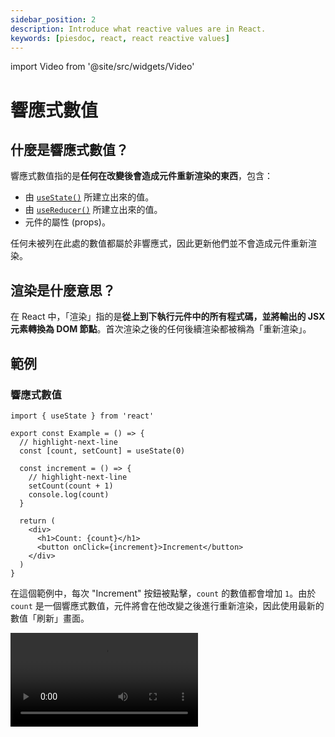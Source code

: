 ```yaml
---
sidebar_position: 2
description: Introduce what reactive values are in React.
keywords: [piesdoc, react, react reactive values]
---
```


import Video from '@site/src/widgets/Video'

# 響應式數值

## 什麼是響應式數值？

響應式數值指的是**任何在改變後會造成元件重新渲染的東西**，包含：

- 由 [`useState()`](./use-state) 所建立出來的值。
- 由 [`useReducer()`](https://beta.reactjs.org/apis/react/useReducer) 所建立出來的值。
- 元件的屬性 (props)。

任何未被列在此處的數值都屬於非響應式，因此更新他們並不會造成元件重新渲染。

## 渲染是什麼意思？

在 React 中，「渲染」指的是**從上到下執行元件中的所有程式碼，並將輸出的 JSX 元素轉換為 DOM 節點**。首次渲染之後的任何後續渲染都被稱為「重新渲染」。

## 範例

### 響應式數值

```tsx showLineNumbers
import { useState } from 'react'

export const Example = () => {
  // highlight-next-line
  const [count, setCount] = useState(0)

  const increment = () => {
    // highlight-next-line
    setCount(count + 1)
    console.log(count)
  }

  return (
    <div>
      <h1>Count: {count}</h1>
      <button onClick={increment}>Increment</button>
    </div>
  )
}
```

在這個範例中，每次 "Increment" 按鈕被點擊，`count` 的數值都會增加 `1`。由於 `count` 是一個響應式數值，元件將會在他改變之後進行重新渲染，因此使用最新的數值「刷新」畫面。

<Video src="/video/react/reactive-values_reactive.mov" />

然而，您可能已經注意到主控台中顯示的數值總是和畫面上顯示的數值不同。好消息是，這不是一個 bug，但是這的確讓大家很困惑！我們會在[元件渲染](./component-rendering)章節中解釋這一點，現在先不用擔心他。

此外，若您還不知道 [`useState()`](./use-state) 是做什麼的也沒關係。只要記得響應式數值的改變會導致元件重新渲染，這樣就沒問題了！

### 非響應式數值

```tsx showLineNumbers
import { useState } from 'react'

// highlight-next-line
let count = 0

export const Example = () => {
  const increment = () => {
    // highlight-next-line
    count++
    console.log(count)
  }

  return (
    <div>
      <div>
        <h1>Count: {count}</h1>
        <button onClick={increment}>Increment</button>
      </div>
    </div>
  )
}
```

<Video src="/video/react/reactive-values_non-reactive.mov" />

在這個範例中，每次 "Increment" 按鈕被點擊，`count` 的數值都會增加 `1`。由於 `count` 是一個**非響應式數值**，無論 `count` 改變了多少次，他的變化都**不會**導致元件重新渲染。

但是請小心，這不代表非響應式數值的變化永遠不會顯現在畫面上！我們來看看下面這個範例：

```tsx showLineNumbers
import { useState } from 'react'

// highlight-next-line
let age = 0

export const Example = () => {
  // highlight-next-line
  const [count, setCount] = useState(0)

  const incrementCount = () => {
    // highlight-next-line
    setCount(count + 1)
  }

  const incrementAge = () => {
    // highlight-next-line
    age++
  }

  return (
    <div>
      <div>
        <h1>Count: {count}</h1>
        <button onClick={incrementCount}>Increment Count</button>
      </div>
      <div>
        <h1>Age: {age}</h1>
        <button onClick={incrementAge}>Increment Age</button>
      </div>
    </div>
  )
}
```

<Video src="/video/react/reactive-values_both.mov" height="300px" />

在這個範例中，`count` 是一個響應式數值，而 `age` 則是一個非響應式數值。因此：

- 點擊 "Increment Count" 會修改 `count` 的數值，導致元件重新渲染。
- 點擊 "Increment Age" 會修改 `age` 的數值，但是這**不會**導致元件重新渲染。

這就是為什麼在上面的影片中，點擊 "Increment Age" 三次之後看似什麼事都沒發生，隨後我們點擊 "Increment Count" 一次，畫面就突然從 `Age: 0` 變成 `Age: 3` 了，非常令人困惑。

## 何時該將變數宣告為響應式

為了避免我們在上面看見的問題，在宣告變數時我們必須小心。簡單判斷基準是：

- 若某個數值**會發生變化**，而且**使用者必須在畫面上觀察到他的變化**，那麼就將他宣告為響應式數值。
- 否則就將他宣告為非響應式數值。
